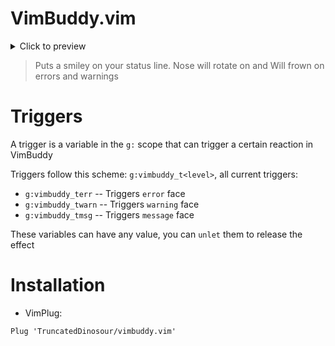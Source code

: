 # VimBuddy.vim

<details>
  <summary>Click to preview</summary>

| Type    | Image                                                                                                              |
| ------- | ------------------------------------------------------------------------------------------------------------------ |
| Normal  | ![normal](https://github.com/TruncatedDinoSour/vimbuddy.vim/assets/71613062/5dea5930-e495-44d2-83d0-d29989f72e1f)  |
| Error   | ![error](https://github.com/TruncatedDinoSour/vimbuddy.vim/assets/71613062/adcb84d5-35b3-4f4c-bc05-46d4c4385548)   |
| Warning | ![warning](https://github.com/TruncatedDinoSour/vimbuddy.vim/assets/71613062/a9bdbefb-a7cd-4f6d-b2a4-7c18ea94f30a) |
| Message | ![message](https://github.com/TruncatedDinoSour/vimbuddy.vim/assets/71613062/5e8236b5-16aa-4214-9e90-6b4786e0969b) |

</details>

> Puts a smiley on your status line. Nose will rotate on <Left> and <Right>
> Will frown on errors and warnings

# Triggers

A trigger is a variable in the `g:` scope that
can trigger a certain reaction in VimBuddy

Triggers follow this scheme: `g:vimbuddy_t<level>`,
all current triggers:

-   `g:vimbuddy_terr` -- Triggers `error` face
-   `g:vimbuddy_twarn` -- Triggers `warning` face
-   `g:vimbuddy_tmsg` -- Triggers `message` face

These variables can have any value, you can `unlet` them
to release the effect

# Installation

-   VimPlug:

```vim
Plug 'TruncatedDinosour/vimbuddy.vim'
```
